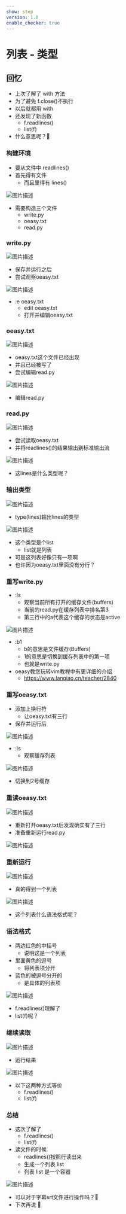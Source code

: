 ```yaml
---
show: step
version: 1.0
enable_checker: true
---
```


# 列表 - 类型

## 回忆

- 上次了解了 with 方法
- 为了避免 f.close()不执行
- 以后就都用 with
- 还发现了新函数
  - f.readlines()
  - list(f)
- 什么意思呢？🤔

### 构建环境

- 要从文件中 readlines()
- 首先得有文件
	- 而且里得有 lines()

![图片描述](https://doc.shiyanlou.com/courses/uid1190679-20221115-1668476910609)

- 需要构造三个文件
	- write.py
	- oeasy.txt
	- read.py

### write.py

![图片描述](https://doc.shiyanlou.com/courses/uid1190679-20221115-1668477034836)

- 保存并运行之后
- 尝试观察oeasy.txt

![图片描述](https://doc.shiyanlou.com/courses/uid1190679-20221115-1668477202847)

- :e oeasy.txt
	- edit oeasy.txt
	- 打开并编辑oeasy.txt

### oeasy.txt

![图片描述](https://doc.shiyanlou.com/courses/uid1190679-20221115-1668477263105)

- oeasy.txt这个文件已经出现
- 并且已经被写了
- 尝试编辑read.py

![图片描述](https://doc.shiyanlou.com/courses/uid1190679-20221115-1668477320446)

- 编辑read.py

### read.py

![图片描述](https://doc.shiyanlou.com/courses/uid1190679-20221115-1668477426347)

- 尝试读取oeasy.txt
- 并将readlines()的结果输出到标准输出流

![图片描述](https://doc.shiyanlou.com/courses/uid1190679-20221115-1668477476831)

- 这lines是什么类型呢？

### 输出类型

![图片描述](https://doc.shiyanlou.com/courses/uid1190679-20221115-1668477570714)

- type(lines)输出lines的类型

![图片描述](https://doc.shiyanlou.com/courses/uid1190679-20221115-1668477637423)

- 这个类型是个list
	- list就是列表
- 可是这列表好像只有一项啊
- 也许因为oeasy.txt里面没有分行？

### 重写write.py

- :ls
	- 观察当前所有打开的缓存文件(buffers)
	- 当前的read.py在缓存列表中排名第3
	- 第三行中的a代表这个缓存的状态是active

![图片描述](https://doc.shiyanlou.com/courses/uid1190679-20221115-1668477850833)

- :b1
	- b的意思是文件缓存(Buffers)
	- 1的意思是切换到缓存列表中的第一项
	- 也就是write.py
- oeasy教您玩转vim教程中有更详细的介绍
	- https://www.lanqiao.cn/teacher/2840

### 重写oeasy.txt

- 添加上换行符
	- 让oeasy.txt有三行
- 保存并运行后

![图片描述](https://doc.shiyanlou.com/courses/uid1190679-20221115-1668478140465)

- :ls
	- 观察缓存列表

![图片描述](https://doc.shiyanlou.com/courses/uid1190679-20221115-1668478215874)

- 切换到2号缓存

### 重读oeasy.txt

![图片描述](https://doc.shiyanlou.com/courses/uid1190679-20221115-1668478255672)

- 重新打开oeasy.txt后发现确实有了三行
- 准备重新运行read.py

![图片描述](https://doc.shiyanlou.com/courses/uid1190679-20221115-1668478335511)

### 重新运行

![图片描述](https://doc.shiyanlou.com/courses/uid1190679-20221115-1668478366449)

- 真的得到一个列表

![图片描述](https://doc.shiyanlou.com/courses/uid1190679-20221115-1668478396321)

- 这个列表什么语法格式呢？

### 语法格式

- 两边红色的中括号
	- 说明这是一个列表
- 里面黄色的逗号
	- 将列表项分开
- 蓝色的被逗号分开的
	- 是具体的列表项

![图片描述](https://doc.shiyanlou.com/courses/uid1190679-20221115-1668478615769)

- f.readlines()理解了
- list(f)呢？

### 继续读取

![图片描述](https://doc.shiyanlou.com/courses/uid1190679-20221115-1668478997139)

- 运行结果

![图片描述](https://doc.shiyanlou.com/courses/uid1190679-20221115-1668479007016)

- 以下这两种方式等价
	- f.readlines()
	- list(f)


### 总结

- 这次了解了 
	- f.readlines()
	- list(f)
- 读文件的时候
  - readlines()按照行读出来
  - 生成一个列表 list
  - 列表 list 是一个容器

![图片描述](https://doc.shiyanlou.com/courses/uid1190679-20220830-1661868383232)

- 可以对于字幕srt文件进行操作吗？🤔
- 下次再说 👋
